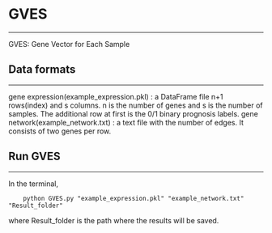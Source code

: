 # GVES
---------------
GVES: Gene Vector for Each Sample

## Data formats
---------------
gene expression(example_expression.pkl) : a DataFrame file n+1 rows(index) and s columns. n is the number of genes and s is the number of samples. The additional row at first is the 0/1 binary prognosis labels. 
gene network(example_network.txt) : a text file with the number of edges. It consists of two genes per row.

## Run GVES
---------------
In the terminal, 

        python GVES.py "example_expression.pkl" "example_network.txt" "Result_folder"
	
where Result_folder is the path where the results will be saved.
